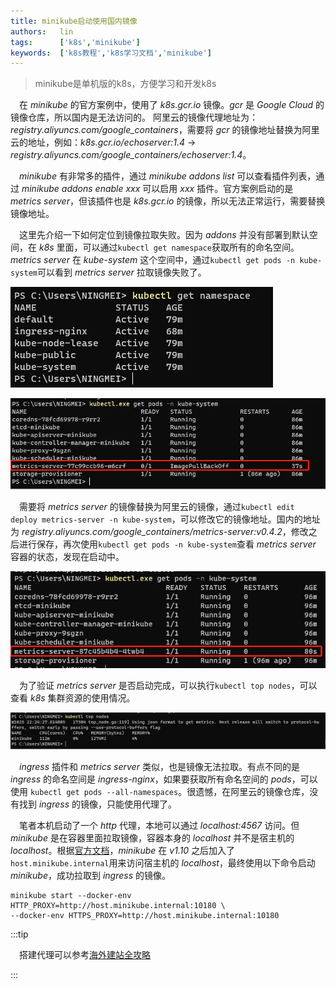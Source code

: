 ```yaml
---
title: minikube启动使用国内镜像
authors:   lin
tags:      ['k8s','minikube']
keywords:  ['k8s教程','k8s学习文档','minikube']
---
```


> minikube是单机版的k8s，方便学习和开发k8s

 在 _minikube_ 的官方案例中，使用了 _k8s.gcr.io_ 镜像。_gcr_ 是 _Google Cloud_ 的镜像仓库，所以国内是无法访问的。
阿里云的镜像代理地址为：_registry.aliyuncs.com/google_containers_，需要将 _gcr_ 的镜像地址替换为阿里云的地址，例如：_k8s.gcr.io/echoserver:1.4_ → _registry.aliyuncs.com/google_containers/echoserver:1.4_。

 _minikube_ 有非常多的插件，通过 _minikube addons list_ 可以查看插件列表，通过 _minikube addons enable xxx_ 可以启用 _xxx_ 插件。官方案例启动的是 _metrics server_，但该插件也是 _k8s.gcr.io_ 的镜像，所以无法正常运行，需要替换镜像地址。

 这里先介绍一下如何定位到镜像拉取失败。因为 _addons_ 并没有部署到默认空间，在 _k8s_ 里面，可以通过`kubectl get namespace`获取所有的命名空间。_metrics server_ 在 _kube-system_ 这个空间中，通过`kubectl get pods -n kube-system`可以看到 _metrics server_ 拉取镜像失败了。

![Docusaurus](./asserts/1.png)

![Docusaurus](./asserts/2.png)

 需要将 _metrics server_ 的镜像替换为阿里云的镜像，通过`kubectl edit deploy metrics-server -n kube-system`，可以修改它的镜像地址。国内的地址为 _registry.aliyuncs.com/google_containers/metrics-server:v0.4.2_，修改之后进行保存，再次使用`kubectl get pods -n kube-system`查看 _metrics server_ 容器的状态，发现在启动中。

![Docusaurus](./asserts/3.png)

 为了验证 _metrics server_ 是否启动完成，可以执行`kubectl top nodes`，可以查看 _k8s_ 集群资源的使用情况。

![Docusaurus](./asserts/4.png)

 _ingress_ 插件和 _metrics server_ 类似，也是镜像无法拉取。有点不同的是 _ingress_ 的命名空间是 _ingress-nginx_，如果要获取所有命名空间的 _pods_，可以使用 `kubectl get pods --all-namespaces`。很遗憾，在阿里云的镜像仓库，没有找到 _ingress_ 的镜像，只能使用代理了。

 笔者本机启动了一个 _http_ 代理，本地可以通过 _localhost:4567_ 访问。但 _minikube_ 是在容器里面拉取镜像，容器本身的 _localhost_ 并不是宿主机的 _localhost_。根据[官方文档](https://minikube.sigs.k8s.io/docs/handbook/host-access/)，_minikube_ 在 _v1.10_ 之后加入了`host.minikube.internal`用来访问宿主机的 _localhost_，最终使用以下命令启动 _minikube_，成功拉取到 _ingress_ 的镜像。

    minikube start --docker-env HTTP_PROXY=http://host.minikube.internal:10180 \
    --docker-env HTTPS_PROXY=http://host.minikube.internal:10180

:::tip

 搭建代理可以参考[海外建站全攻略](/docs/set-up-site/your-site-in-one)

:::

